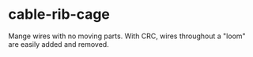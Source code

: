 # cable-rib-cage
Mange wires with no moving parts. With CRC, wires throughout a "loom" are easily added and removed.
